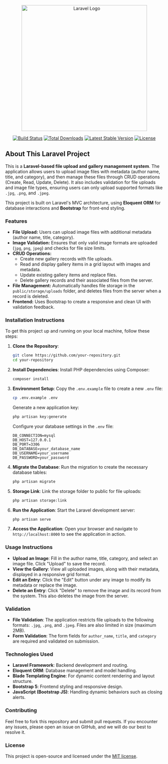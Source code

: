 <p align="center"><a href="https://laravel.com" target="_blank"><img src="https://raw.githubusercontent.com/laravel/art/master/logo-lockup/5%20SVG/2%20CMYK/1%20Full%20Color/laravel-logolockup-cmyk-red.svg" width="400" alt="Laravel Logo"></a></p>

<p align="center">
<a href="https://github.com/laravel/framework/actions"><img src="https://github.com/laravel/framework/workflows/tests/badge.svg" alt="Build Status"></a>
<a href="https://packagist.org/packages/laravel/framework"><img src="https://img.shields.io/packagist/dt/laravel/framework" alt="Total Downloads"></a>
<a href="https://packagist.org/packages/laravel/framework"><img src="https://img.shields.io/packagist/v/laravel/framework" alt="Latest Stable Version"></a>
<a href="https://packagist.org/packages/laravel/framework"><img src="https://img.shields.io/packagist/l/laravel/framework" alt="License"></a>
</p>

## About This Laravel Project

This is a **Laravel-based file upload and gallery management system**. The application allows users to upload image files with metadata (author name, title, and category), and then manage these files through CRUD operations (Create, Read, Update, Delete). It also includes validation for file uploads and image file types, ensuring users can only upload supported formats like `.jpg`, `.png`, and `.jpeg`.

This project is built on Laravel's MVC architecture, using **Eloquent ORM** for database interactions and **Bootstrap** for front-end styling.

### Features

-   **File Upload:** Users can upload image files with additional metadata (author name, title, category).
-   **Image Validation:** Ensures that only valid image formats are uploaded (`jpg`, `png`, `jpeg`) and checks for file size limits.
-   **CRUD Operations:**
    -   Create new gallery records with file uploads.
    -   Read and display gallery items in a grid layout with images and metadata.
    -   Update existing gallery items and replace files.
    -   Delete gallery records and their associated files from the server.
-   **File Management:** Automatically handles file storage in the `public/storage/uploads` folder, and deletes files from the server when a record is deleted.
-   **Frontend:** Uses Bootstrap to create a responsive and clean UI with validation feedback.

### Installation Instructions

To get this project up and running on your local machine, follow these steps:

1. **Clone the Repository**:

    ```bash
    git clone https://github.com/your-repository.git
    cd your-repository
    ```

2. **Install Dependencies**:
   Install PHP dependencies using Composer:

    ```bash
    composer install
    ```

3. **Environment Setup**:
   Copy the `.env.example` file to create a new `.env` file:

    ```bash
    cp .env.example .env
    ```

    Generate a new application key:

    ```bash
    php artisan key:generate
    ```

    Configure your database settings in the `.env` file:

    ```env
    DB_CONNECTION=mysql
    DB_HOST=127.0.0.1
    DB_PORT=3306
    DB_DATABASE=your_database_name
    DB_USERNAME=your_username
    DB_PASSWORD=your_password
    ```

4. **Migrate the Database**:
   Run the migration to create the necessary database tables:

    ```bash
    php artisan migrate
    ```

5. **Storage Link**:
   Link the storage folder to public for file uploads:

    ```bash
    php artisan storage:link
    ```

6. **Run the Application**:
   Start the Laravel development server:

    ```bash
    php artisan serve
    ```

7. **Access the Application**:
   Open your browser and navigate to `http://localhost:8000` to see the application in action.

### Usage Instructions

-   **Upload an Image**: Fill in the author name, title, category, and select an image file. Click "Upload" to save the record.
-   **View the Gallery**: View all uploaded images, along with their metadata, displayed in a responsive grid format.
-   **Edit an Entry**: Click the "Edit" button under any image to modify its metadata or replace the image.
-   **Delete an Entry**: Click "Delete" to remove the image and its record from the system. This also deletes the image from the server.

### Validation

-   **File Validation**: The application restricts file uploads to the following formats: `.jpg`, `.png`, and `.jpeg`. Files are also limited in size (maximum 2MB).
-   **Form Validation**: The form fields for `author_name`, `title`, and `category` are required and validated on submission.

### Technologies Used

-   **Laravel Framework**: Backend development and routing.
-   **Eloquent ORM**: Database management and model handling.
-   **Blade Templating Engine**: For dynamic content rendering and layout structure.
-   **Bootstrap 5**: Frontend styling and responsive design.
-   **JavaScript (Bootstrap JS)**: Handling dynamic behaviors such as closing alerts.

### Contributing

Feel free to fork this repository and submit pull requests. If you encounter any issues, please open an issue on GitHub, and we will do our best to resolve it.

### License

This project is open-source and licensed under the [MIT license](https://opensource.org/licenses/MIT).

